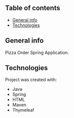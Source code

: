 ## Table of contents
* [General info](#general-info)
* [Technologies](#technologies)

## General info
Pizza Order Spring Application.

## Technologies
Project was created with:
* Java
* Spring
* HTML
* Maven
* Thymeleaf
